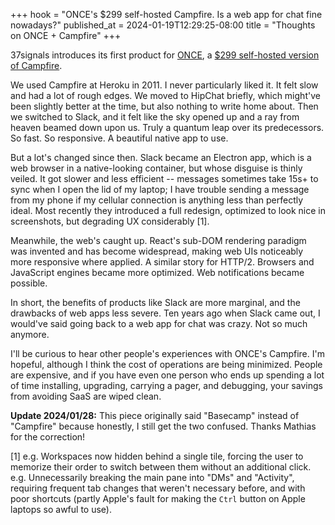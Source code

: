 +++
hook = "ONCE's $299 self-hosted Campfire. Is a web app for chat fine nowadays?"
published_at = 2024-01-19T12:29:25-08:00
title = "Thoughts on ONCE + Campfire"
+++

37signals introduces its first product for [ONCE](https://once.com/), a [$299 self-hosted version of Campfire](https://twitter.com/jasonfried/status/1748097864625205586).

We used Campfire at Heroku in 2011. I never particularly liked it. It felt slow and had a lot of rough edges. We moved to HipChat briefly, which might've been slightly better at the time, but also nothing to write home about. Then we switched to Slack, and it felt like the sky opened up and a ray from heaven beamed down upon us. Truly a quantum leap over its predecessors. So fast. So responsive. A beautiful native app to use.

But a lot's changed since then. Slack became an Electron app, which is a web browser in a native-looking container, but whose disguise is thinly veiled. It got slower and less efficient -- messages sometimes take 15s+ to sync when I open the lid of my laptop; I have trouble sending a message from my phone if my cellular connection is anything less than perfectly ideal. Most recently they introduced a full redesign, optimized to look nice in screenshots, but degrading UX considerably [1].

Meanwhile, the web's caught up. React's sub-DOM rendering paradigm was invented and has become widespread, making web UIs noticeably more responsive where applied. A similar story for HTTP/2. Browsers and JavaScript engines became more optimized. Web notifications became possible.

In short, the benefits of products like Slack are more marginal, and the drawbacks of web apps less severe. Ten years ago when Slack came out, I would've said going back to a web app for chat was crazy. Not so much anymore.

I'll be curious to hear other people's experiences with ONCE's Campfire. I'm hopeful, although I think the cost of operations are being minimized. People are expensive, and if you have even one person who ends up spending a lot of time installing, upgrading, carrying a pager, and debugging, your savings from avoiding SaaS are wiped clean.

**Update 2024/01/28:** This piece originally said "Basecamp" instead of "Campfire" because honestly, I still get the two confused. Thanks Mathias for the correction!

[1] e.g. Workspaces now hidden behind a single tile, forcing the user to memorize their order to switch between them without an additional click. e.g. Unnecessarily breaking the main pane into "DMs" and "Activity", requiring frequent tab changes that weren't necessary before, and with poor shortcuts (partly Apple's fault for making the `Ctrl` button on Apple laptops so awful to use).